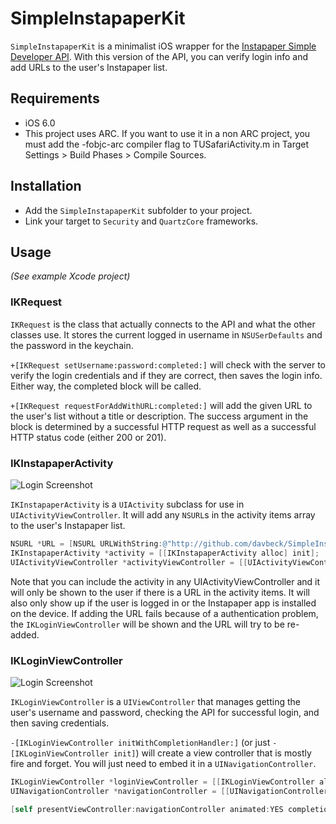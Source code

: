 # SimpleInstapaperKit

`SimpleInstapaperKit` is a minimalist iOS wrapper for the [Instapaper Simple Developer API](http://www.instapaper.com/api/simple). With this version of the API, you can verify login info and add URLs to the user's Instapaper list.

## Requirements

- iOS 6.0
- This project uses ARC. If you want to use it in a non ARC project, you must add the -fobjc-arc compiler flag to TUSafariActivity.m in Target Settings > Build Phases > Compile Sources.

## Installation

- Add the `SimpleInstapaperKit` subfolder to your project.
- Link your target to `Security` and `QuartzCore` frameworks.

## Usage

*(See example Xcode project)*

### IKRequest

`IKRequest` is the class that actually connects to the API and what the other classes use. It stores the current logged in username in `NSUSerDefaults` and the password in the keychain.

`+[IKRequest setUsername:password:completed:]` will check with the server to verify the login credentials and if they are correct, then saves the login info. Either way, the completed block will be called.

`+[IKRequest requestForAddWithURL:completed:]` will add the given URL to the user's list without a title or description. The success argument in the block is determined by a successful HTTP request as well as a successful HTTP status code (either 200 or 201).

### IKInstapaperActivity

![Login Screenshot](http://f.cl.ly/items/290j3a1S1P3t0n1X210J/iOS%20Simulator%20Screen%20shot%20Dec%203,%202012%208.26.03%20PM.png "Login")

`IKInstapaperActivity` is a `UIActivity` subclass for use in `UIActivityViewController`. It will add any `NSURL`s in the activity items array to the user's Instapaper list.

```objectivec
NSURL *URL = [NSURL URLWithString:@"http://github.com/davbeck/SimpleInstapaperKit"];
IKInstapaperActivity *activity = [[IKInstapaperActivity alloc] init];
UIActivityViewController *activityViewController = [[UIActivityViewController alloc] initWithActivityItems:@[URL] applicationActivities:@[activity]];
```

Note that you can include the activity in any UIActivityViewController and it will only be shown to the user if there is a URL in the activity items. It will also only show up if the user is logged in or the Instapaper app is installed on the device. If adding the URL fails because of a authentication problem, the `IKLoginViewController` will be shown and the URL will try to be re-added.

### IKLoginViewController

![Login Screenshot](http://f.cl.ly/items/2E2a2i051N2b202L1w1O/iOS%20Simulator%20Screen%20shot%20Dec%203,%202012%208.27.32%20PM.png "Login")

`IKLoginViewController` is a `UIViewController` that manages getting the user's username and password, checking the API for successful login, and then saving credentials.

`-[IKLoginViewController initWithCompletionHandler:]` (or just `-[IKLoginViewController init]`) will create a view controller that is mostly fire and forget. You will just need to embed it in a `UINavigationController`.

```objectivec
IKLoginViewController *loginViewController = [[IKLoginViewController alloc] init];
UINavigationController *navigationController = [[UINavigationController alloc] initWithRootViewController:loginViewController];

[self presentViewController:navigationController animated:YES completion:nil];
```